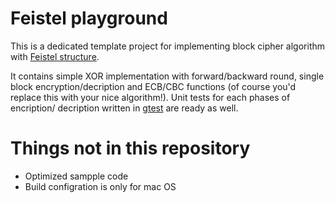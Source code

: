 # Feistel playground

This is a dedicated template project for implementing block cipher algorithm with [Feistel structure](https://en.wikipedia.org/wiki/Feistel_cipher).

It contains simple XOR implementation with forward/backward round, single block encryption/decription and ECB/CBC functions (of course you'd replace this with your nice algorithm!).
Unit tests for each phases of encription/ decription written in [gtest](https://github.com/google/googletest) are ready as well.

# Things not in this repository

- Optimized sampple code
- Build configration is only for mac OS
